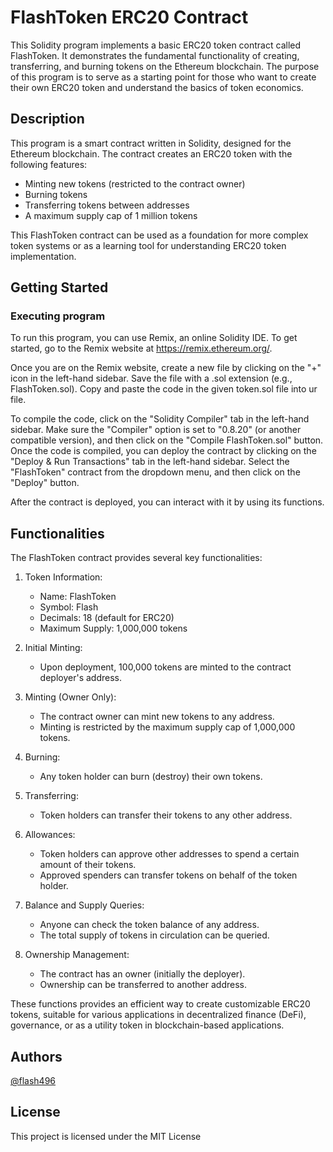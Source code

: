 # FlashToken ERC20 Contract

This Solidity program implements a basic ERC20 token contract called FlashToken. It demonstrates the fundamental functionality of creating, transferring, and burning tokens on the Ethereum blockchain. The purpose of this program is to serve as a starting point for those who want to create their own ERC20 token and understand the basics of token economics.

## Description

This program is a smart contract written in Solidity, designed for the Ethereum blockchain. The contract creates an ERC20 token with the following features:
- Minting new tokens (restricted to the contract owner)
- Burning tokens
- Transferring tokens between addresses
- A maximum supply cap of 1 million tokens

This FlashToken contract can be used as a foundation for more complex token systems or as a learning tool for understanding ERC20 token implementation.

## Getting Started

### Executing program

To run this program, you can use Remix, an online Solidity IDE. To get started, go to the Remix website at https://remix.ethereum.org/.

Once you are on the Remix website, create a new file by clicking on the "+" icon in the left-hand sidebar. Save the file with a .sol extension (e.g., FlashToken.sol). Copy and paste the code in the given token.sol file into ur file.

To compile the code, click on the "Solidity Compiler" tab in the left-hand sidebar. Make sure the "Compiler" option is set to "0.8.20" (or another compatible version), and then click on the "Compile FlashToken.sol" button.
Once the code is compiled, you can deploy the contract by clicking on the "Deploy & Run Transactions" tab in the left-hand sidebar. Select the "FlashToken" contract from the dropdown menu, and then click on the "Deploy" button.

After the contract is deployed, you can interact with it by using its functions.

## Functionalities

The FlashToken contract provides several key functionalities:

1. Token Information:
   - Name: FlashToken
   - Symbol: Flash
   - Decimals: 18 (default for ERC20)
   - Maximum Supply: 1,000,000 tokens

2. Initial Minting:
   - Upon deployment, 100,000 tokens are minted to the contract deployer's address.

3. Minting (Owner Only):
   - The contract owner can mint new tokens to any address.
   - Minting is restricted by the maximum supply cap of 1,000,000 tokens.

4. Burning:
   - Any token holder can burn (destroy) their own tokens.

5. Transferring:
   - Token holders can transfer their tokens to any other address.

6. Allowances:
   - Token holders can approve other addresses to spend a certain amount of their tokens.
   - Approved spenders can transfer tokens on behalf of the token holder.

7. Balance and Supply Queries:
   - Anyone can check the token balance of any address.
   - The total supply of tokens in circulation can be queried.

8. Ownership Management:
   - The contract has an owner (initially the deployer).
   - Ownership can be transferred to another address.

These functions provides an efficient way to create customizable ERC20 tokens, suitable for various applications in decentralized finance (DeFi), governance, or as a utility token in blockchain-based applications.

## Authors
[@flash496](https://github.com/Flash496)

## License
This project is licensed under the MIT License
